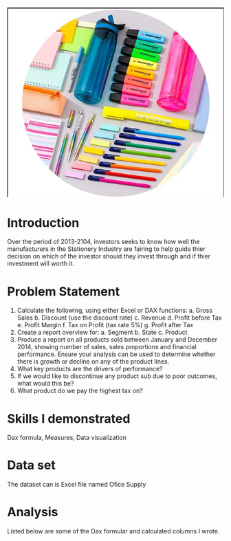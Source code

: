 ![](stationery.PNG)

# Introduction

Over the period of 2013-2104, investors seeks to know how well the manufacturers in the Stationery Industry are fairing to help guide thier decision on which of the investor should they invest through and if thier investment will worth it.

# Problem Statement

1. Calculate the following, using either Excel or DAX functions:
a. Gross Sales
b. Discount (use the discount rate)
c. Revenue
d. Profit before Tax
e. Profit Margin
f. Tax on Profit (tax rate 5%)
g. Profit after Tax
2. Create a report overview for:
a. Segment
b. State
c. Product
3. Produce a report on all products sold between January and December 2014, showing number of sales, sales proportions and financial performance. Ensure your analysis can be used to determine whether there is growth or decline on any of the product lines.
4. What key products are the drivers of performance?
5. If we would like to discontinue any product sub due to poor outcomes, what would this be?
6. What product do we pay the highest tax on?

# Skills I demonstrated

Dax formula, Measures, Data visualization

# Data set

The dataset can is Excel file named Ofice Supply

# Analysis

Listed below are some of the Dax formular and calculated columns I wrote.


